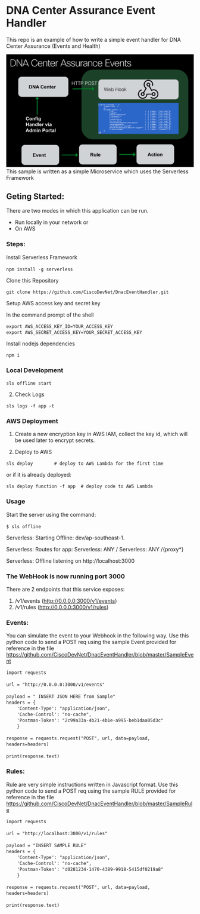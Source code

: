 # DNA Center Assurance Event Handler
This repo is an example of how to write a simple event handler for DNA Center Assurance (Events and Health)

![](https://github.com/CiscoDevNet/DnacEventHandler/blob/master/webhook.png)
This sample is written as a simple Microservice which uses the Serverless Framework

## Geting Started:

There are two modes in which this application can be run. 

* Run locally in your network or 
* On AWS

### Steps:

Install Serverless Framework

`
npm install -g serverless
`    

Clone this Repository

~~~
git clone https://github.com/CiscoDevNet/DnacEventHandler.git
~~~


Setup AWS access key and secret key

In the command prompt of the shell

~~~
export AWS_ACCESS_KEY_ID=YOUR_ACCESS_KEY
export AWS_SECRET_ACCESS_KEY=YOUR_SECRET_ACCESS_KEY
~~~


Install nodejs dependencies

~~~
npm i
~~~

### Local Development
~~~
sls offline start 
~~~

2. Check Logs
~~~
sls logs -f app -t
~~~

### AWS Deployment
1. Create a new encryption key in AWS IAM, collect the key id, which will be used later to encrypt secrets.


3. Deploy to AWS

~~~
sls deploy        # deploy to AWS Lambda for the first time
~~~
or if it is already deployed:

~~~
sls deploy function -f app  # deploy code to AWS Lambda
~~~


### Usage
Start the server using the command:

`$ sls offline`

Serverless: Starting Offline: dev/ap-southeast-1.

Serverless: Routes for app:
Serverless: ANY /
Serverless: ANY /{proxy*}

Serverless: Offline listening on http://localhost:3000

### The WebHook is now running port 3000


There are 2 endpoints that this service exposes:

1. /v1/events (http://0.0.0.0:3000/v1/events)
2. /v1/rules  (http://0.0.0.0:3000/v1/rules)


### Events:

You can simulate the event to your Webhook in the following way. Use this python code to send a POST req using the sample Event provided for reference in the file https://github.com/CiscoDevNet/DnacEventHandler/blob/master/SampleEvent

~~~
import requests

url = "http://0.0.0.0:3000/v1/events"

payload = " INSERT JSON HERE from Sample"
headers = {
    'Content-Type': "application/json",
    'Cache-Control': "no-cache",
    'Postman-Token': "2c99a33a-4b21-4b1e-a995-beb1daa05d3c"
    }

response = requests.request("POST", url, data=payload, headers=headers)

print(response.text)
~~~

### Rules:
Rule are very simple instructions written in Javascript format. Use this python code to send a POST req using the sample RULE provided for reference in the file https://github.com/CiscoDevNet/DnacEventHandler/blob/master/SampleRule

~~~
import requests

url = "http://localhost:3000/v1/rules"

payload = "INSERT SAMPLE RULE"
headers = {
    'Content-Type': "application/json",
    'Cache-Control': "no-cache",
    'Postman-Token': "d0281234-1470-4389-9918-5415df0219a8"
    }

response = requests.request("POST", url, data=payload, headers=headers)

print(response.text)
~~~
